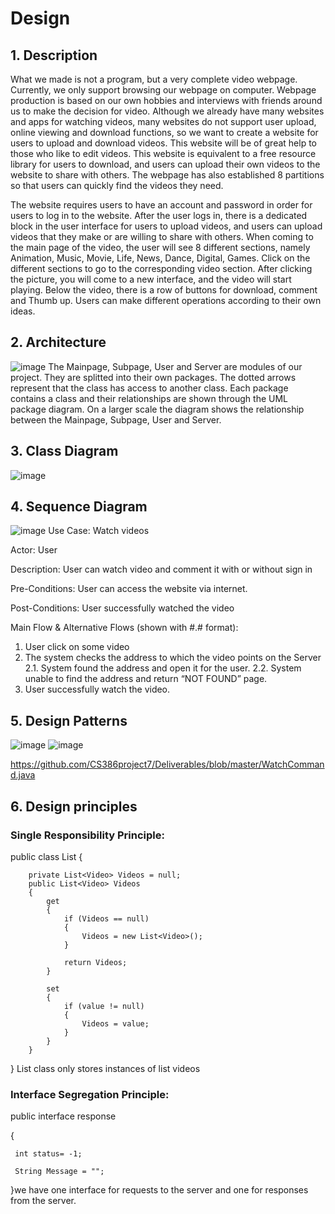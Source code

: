 # Design

## 1. Description
What we made is not a program, but a very complete video webpage. Currently, we only support browsing our webpage on computer. Webpage production is based on our own hobbies and interviews with friends around us to make the decision for video. Although we already have many websites and apps for watching videos, many websites do not support user upload, online viewing and download functions, so we want to create a website for users to upload and download videos. This website will be of great help to those who like to edit videos. This website is equivalent to a free resource library for users to download, and users can upload their own videos to the website to share with others. The webpage has also established 8 partitions so that users can quickly find the videos they need.

The website requires users to have an account and password in order for users to log in to the website. After the user logs in, there is a dedicated block in  the user interface for users to upload videos, and users can upload videos that they make or are willing to share with others. When coming to the main page of the video, the user will see 8 different sections, namely Animation, Music, Movie, Life, News, Dance, Digital, Games. Click on the different sections to go to the corresponding video section. After clicking the picture, you will come to a new interface, and the video will start playing. Below the video, there is a row of buttons for download, comment and Thumb up. Users can make different operations according to their own ideas.

## 2. Architecture
![image](https://github.com/CS386project7/Deliverables/blob/master/images/Netshell%20(1).png)
The Mainpage, Subpage, User and Server are modules of our project. They are splitted into their own packages.
The dotted arrows represent that the class has access to another class. Each package contains a class and their relationships 
are shown through the UML package diagram. On a larger scale the diagram shows the relationship between the Mainpage, 
Subpage, User and Server.

## 3. Class Diagram
![image](https://github.com/CS386project7/Deliverables/blob/master/images/D5_3.png)
## 4. Sequence Diagram
![image](https://github.com/CS386project7/Deliverables/blob/master/images/D5_4.png)
Use Case: Watch videos

Actor: User 

Description: User can watch video and comment it with or without sign in
 
Pre-Conditions: User can access the website via internet.
 
Post-Conditions: User successfully watched the video 
 
Main Flow & Alternative Flows (shown with #.# format): 

1. User click on some video 
2. The system checks the address to which the video points on the Server 
2.1. System found the address and open it for the user. 
2.2. System unable to find the address and return “NOT FOUND” page.
3. User successfully watch the video. 

## 5. Design Patterns
![image](https://github.com/CS386project7/Deliverables/blob/master/images/D5_5_1.png)
![image](https://github.com/CS386project7/Deliverables/blob/master/images/D5_5_2.png)

https://github.com/CS386project7/Deliverables/blob/master/WatchCommand.java

## 6. Design principles

### Single Responsibility Principle: 
public class List
    {
      
        private List<Video> Videos = null;
        public List<Video> Videos
        {
            get
            {
                if (Videos == null)
                {
                    Videos = new List<Video>();
                }

                return Videos;
            }

            set
            {
                if (value != null)
                {
                    Videos = value;
                }
            }
        }
}
List class only stores instances of list videos

### Interface Segregation Principle:

public interface response

{
     
     int status= -1;
     
     String Message = "";
}we have one interface for requests to the server and one for responses from the server.
